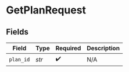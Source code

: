# GetPlanRequest


## Fields

| Field              | Type               | Required           | Description        |
| ------------------ | ------------------ | ------------------ | ------------------ |
| `plan_id`          | *str*              | :heavy_check_mark: | N/A                |